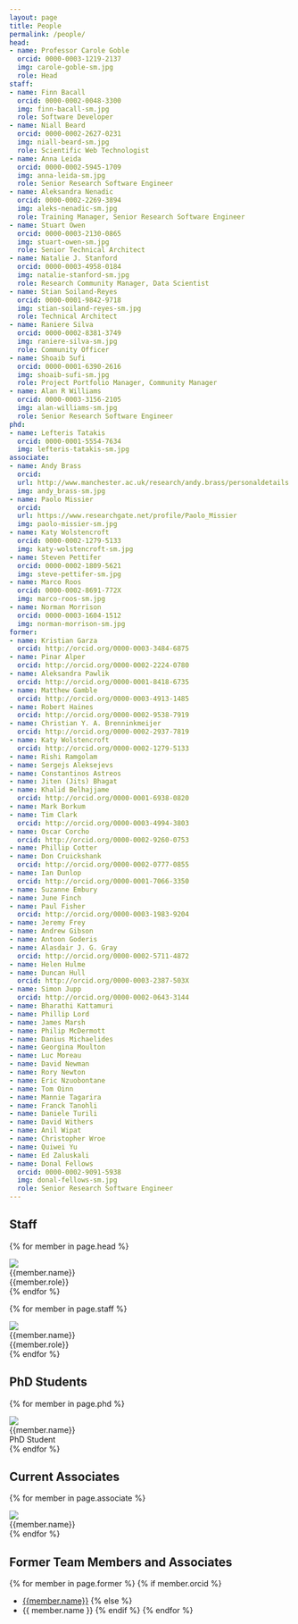 ```yaml
---
layout: page
title: People
permalink: /people/
head:
- name: Professor Carole Goble
  orcid: 0000-0003-1219-2137
  img: carole-goble-sm.jpg
  role: Head
staff:
- name: Finn Bacall
  orcid: 0000-0002-0048-3300
  img: finn-bacall-sm.jpg
  role: Software Developer
- name: Niall Beard
  orcid: 0000-0002-2627-0231
  img: niall-beard-sm.jpg
  role: Scientific Web Technologist
- name: Anna Leida
  orcid: 0000-0002-5945-1709
  img: anna-leida-sm.jpg
  role: Senior Research Software Engineer
- name: Aleksandra Nenadic
  orcid: 0000-0002-2269-3894
  img: aleks-nenadic-sm.jpg
  role: Training Manager, Senior Research Software Engineer
- name: Stuart Owen
  orcid: 0000-0003-2130-0865
  img: stuart-owen-sm.jpg
  role: Senior Technical Architect
- name: Natalie J. Stanford
  orcid: 0000-0003-4958-0184
  img: natalie-stanford-sm.jpg
  role: Research Community Manager, Data Scientist
- name: Stian Soiland-Reyes
  orcid: 0000-0001-9842-9718
  img: stian-soiland-reyes-sm.jpg
  role: Technical Architect
- name: Raniere Silva
  orcid: 0000-0002-8381-3749
  img: raniere-silva-sm.jpg
  role: Community Officer
- name: Shoaib Sufi
  orcid: 0000-0001-6390-2616
  img: shoaib-sufi-sm.jpg
  role: Project Portfolio Manager, Community Manager
- name: Alan R Williams
  orcid: 0000-0003-3156-2105
  img: alan-williams-sm.jpg
  role: Senior Research Software Engineer
phd:
- name: Lefteris Tatakis
  orcid: 0000-0001-5554-7634
  img: lefteris-tatakis-sm.jpg
associate:
- name: Andy Brass
  orcid:
  url: http://www.manchester.ac.uk/research/andy.brass/personaldetails
  img: andy_brass-sm.jpg
- name: Paolo Missier
  orcid:
  url: https://www.researchgate.net/profile/Paolo_Missier
  img: paolo-missier-sm.jpg
- name: Katy Wolstencroft
  orcid: 0000-0002-1279-5133
  img: katy-wolstencroft-sm.jpg
- name: Steven Pettifer
  orcid: 0000-0002-1809-5621
  img: steve-pettifer-sm.jpg
- name: Marco Roos
  orcid: 0000-0002-8691-772X
  img: marco-roos-sm.jpg
- name: Norman Morrison
  orcid: 0000-0003-1604-1512
  img: norman-morrison-sm.jpg
former:
- name: Kristian Garza
  orcid: http://orcid.org/0000-0003-3484-6875
- name: Pinar Alper
  orcid: http://orcid.org/0000-0002-2224-0780
- name: Aleksandra Pawlik
  orcid: http://orcid.org/0000-0001-8418-6735
- name: Matthew Gamble
  orcid: http://orcid.org/0000-0003-4913-1485
- name: Robert Haines
  orcid: http://orcid.org/0000-0002-9538-7919
- name: Christian Y. A. Brenninkmeijer
  orcid: http://orcid.org/0000-0002-2937-7819
- name: Katy Wolstencroft
  orcid: http://orcid.org/0000-0002-1279-5133
- name: Rishi Ramgolam
- name: Sergejs Aleksejevs
- name: Constantinos Astreos
- name: Jiten (Jits) Bhagat
- name: Khalid Belhajjame
  orcid: http://orcid.org/0000-0001-6938-0820
- name: Mark Borkum
- name: Tim Clark
  orcid: http://orcid.org/0000-0003-4994-3803
- name: Oscar Corcho
  orcid: http://orcid.org/0000-0002-9260-0753
- name: Phillip Cotter
- name: Don Cruickshank
  orcid: http://orcid.org/0000-0002-0777-0855
- name: Ian Dunlop
  orcid: http://orcid.org/0000-0001-7066-3350
- name: Suzanne Embury
- name: June Finch
- name: Paul Fisher
  orcid: http://orcid.org/0000-0003-1983-9204
- name: Jeremy Frey
- name: Andrew Gibson
- name: Antoon Goderis
- name: Alasdair J. G. Gray
  orcid: http://orcid.org/0000-0002-5711-4872
- name: Helen Hulme
- name: Duncan Hull
  orcid: http://orcid.org/0000-0003-2387-503X
- name: Simon Jupp
  orcid: http://orcid.org/0000-0002-0643-3144
- name: Bharathi Kattamuri
- name: Phillip Lord
- name: James Marsh
- name: Philip McDermott
- name: Danius Michaelides
- name: Georgina Moulton
- name: Luc Moreau
- name: David Newman
- name: Rory Newton
- name: Eric Nzuobontane
- name: Tom Oinn
- name: Mannie Tagarira
- name: Franck Tanohli
- name: Daniele Turili
- name: David Withers
- name: Anil Wipat
- name: Christopher Wroe
- name: Quiwei Yu
- name: Ed Zaluskali
- name: Donal Fellows
  orcid: 0000-0002-9091-5938
  img: donal-fellows-sm.jpg
  role: Senior Research Software Engineer
---
```


## Staff

  {% for member in page.head %}
  <div class="profile_box head">
   <a {% if member.orcid %}href="http://orcid.org/{{member.orcid}}"{% endif %}><img src="/images/profiles/{{member.img}}" class="profile_picture"></a>
    <div class="name">{{member.name}}</div>
    <div class="role">{{member.role}}</div>
  </div>
  {% endfor %}
  
  {% for member in page.staff %}
  <div class="profile_box">
   <a {% if member.orcid %}href="http://orcid.org/{{member.orcid}}"{% endif %}><img src="/images/profiles/{{member.img}}" class="profile_picture"></a>
    <div class="name">{{member.name}}</div>
    <div class="role">{{member.role}}</div>
  </div>
  {% endfor %}

## PhD Students

  {% for member in page.phd %}
  <div class="profile_box">
   <a {% if member.orcid %}href="http://orcid.org/{{member.orcid}}"{% endif %}><img src="/images/profiles/{{member.img}}" class="profile_picture"></a>
    <div class="name">{{member.name}}</div>
    <div class="role">PhD Student</div>
  </div>
  {% endfor %}

## Current Associates

  {% for member in page.associate %}
  <div class="grid-item profile_box">
   <a href="{% if member.url %}{{member.url}}{% elsif member.orcid %}http://orcid.org/{{member.orcid}}{% endif %}"><img src="/images/profiles/{{member.img}}" class="profile_picture"></a>
   <div class="name">{{member.name}}</div>
  </div>
  {% endfor %}

## Former Team Members and Associates

<div markdown='1' class="former-members">

{% for member in page.former %}
{% if member.orcid %}
- [{{member.name}}]({{member.orcid}})
{% else %}
- {{ member.name }}
{% endif %}
{% endfor %}

</div>
